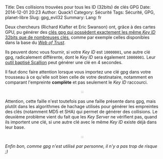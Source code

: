 Title: Des collisions trouvées pour tous les ID (32bits) de clés GPG
Date: 2014-12-01 20:23
Author: Quack1
Category: Sécurité
Tags: Sécurité, GPG, planet-libre
Slug: gpg_evil32
Summary: 
Lang: fr

Deux chercheurs (Richard Klafter et Eric Swanson) ont, grâce à des cartes GPU, pu générer des [clés gpg qui possèdent exactement les même _Key ID_ 32bits que de nombreuses clés](https://evil32.com/), comme par exemple celles disponibles dans la base du _[Web of Trust](https://en.wikipedia.org/Web_of_trust)_.

Ils peuvent donc vous fournir, si votre _Key ID_ est `10000001`, une autre clé gpg, radicalement différente, dont le _Key ID_ sera également `10000001`. Leur [outil baptisé Scallion](https://github.com/lachesis/scallion) peut générer une clé en 4 secondes.

Il faut donc faire attention lorsque vous importez une clé gpg dans votre trousseau à ce qu'elle soit bien celle de votre destinataire, notamment en comparant l'empreinte **complète** et pas seulement le _Key ID_ raccourci.

<div align="center" style="color:#ccc;">☠</div>

Attention, cette faille n'est toutefois pas une faille présente dans gpg, mais plutôt dans les algorithmes de hachage utilisés pour générer les empreintes des clés (notamment MD5 et SHA) qui permet de générer des collisions. Le deuxième problème vient du fait que les _Key Server_ ne vérifient pas, quand ils importent une clé, si une autre clé avec le même _Key ID_ existe déjà dans leur base.

<div align="center" style="color:#ccc;">☠</div>

_Enfin bon, comme gpg n'est utilisé par personne, il n'y a pas trop de risque ;)_